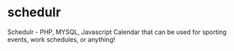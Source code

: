 # schedulr
Schedulr - PHP, MYSQL, Javascript Calendar that can be used for sporting events, work schedules, or anything!
